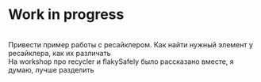 # Work in progress

<br> Привести пример работы с ресайклером. Как найти нужный элемент у ресайклера, как их различать
<br> На workshop про recycler и flakySafely было рассказано вместе, я думаю, лучше разделить

